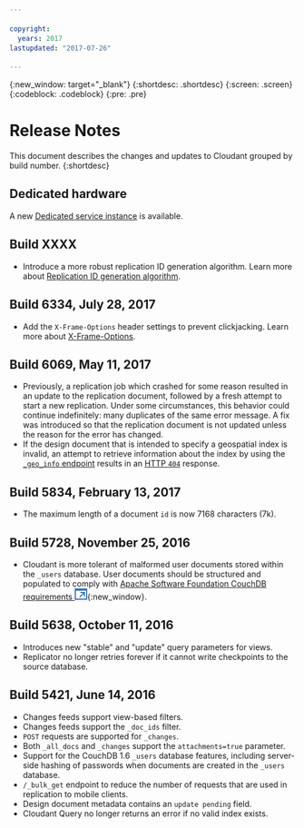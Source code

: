 ```yaml
---

copyright:
  years: 2017
lastupdated: "2017-07-26"

---
```


{:new_window: target="_blank"}
{:shortdesc: .shortdesc}
{:screen: .screen}
{:codeblock: .codeblock}
{:pre: .pre}

<!-- Acrolinx: 2017-07-12 -->

# Release Notes

This document describes the changes and updates to Cloudant grouped by build number. 
{:shortdesc}

## Dedicated hardware

A new [Dedicated service instance](../offerings/bluemix.html#dedicated-plan) is available.

## Build XXXX
- Introduce a more robust replication ID generation algorithm. Learn more about [Replication ID generation algorithm](../release_info/differences_major_releases.html#replication-id-generation-algorithm). 


## Build 6334, July 28, 2017

- Add the `X-Frame-Options` header settings to prevent clickjacking. Learn more about [X-Frame-Options](../release_info/deprecations.html#x-frame-options). 


## Build 6069, May 11, 2017

- Previously, a replication job which crashed for some reason resulted in an update to the replication document,
  followed by a fresh attempt to start a new replication.
  Under some circumstances,
  this behavior could continue indefinitely: many duplicates of the same error message.
  A fix was introduced so that the replication document is not updated unless the reason for the error has changed.
- If the design document that is intended to specify a geospatial index is invalid,
  an attempt to retrieve information about the index by using
  the [`_geo_info` endpoint](../api/cloudant-geo.html#obtaining-information-about-a-cloudant-geo-index)
  results in an [HTTP `404`](../api/http.html#404) response.


## Build 5834, February 13, 2017

- The maximum length of a document `id` is now 7168 characters (7k).


## Build 5728, November 25, 2016

- Cloudant is more tolerant of malformed user documents stored within the `_users` database.
  User documents should be structured and populated to comply with
  [Apache Software Foundation CouchDB requirements ![External link icon](../images/launch-glyph.svg "External link icon")](http://docs.couchdb.org/en/2.0.0/intro/security.html#users-documents){:new_window}.


## Build 5638, October 11, 2016

-   Introduces new "stable" and "update" query parameters for views.
-   Replicator no longer retries forever if it cannot write checkpoints to the source database.


## Build 5421, June 14, 2016

-	Changes feeds support view-based filters.
-	Changes feeds support the `_doc_ids` filter.
-	`POST` requests are supported for `_changes`.
-	Both `_all_docs` and `_changes` support the `attachments=true` parameter.
-	Support for the CouchDB 1.6 `_users` database features, including server-side hashing of passwords when documents are created in the `_users` database.
-	`/_bulk_get` endpoint to reduce the number of requests that are used in replication to mobile clients.
-	Design document metadata contains an `update pending` field.
-	Cloudant Query no longer returns an error if no valid index exists.


